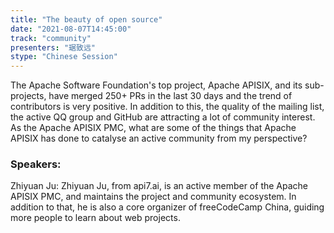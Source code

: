 ```yaml
---
title: "The beauty of open source"
date: "2021-08-07T14:45:00"
track: "community"
presenters: "琚致远"
stype: "Chinese Session"
---
```

The Apache Software Foundation's top project, Apache APISIX, and its sub-projects, have merged 250+ PRs in the last 30 days and the trend of contributors is very positive. In addition to this, the quality of the mailing list, the active QQ group and GitHub are attracting a lot of community interest. As the Apache APISIX PMC, what are some of the things that Apache APISIX has done to catalyse an active community from my perspective?
 ### Speakers:
 Zhiyuan Ju: Zhiyuan Ju, from api7.ai, is an active member of the Apache APISIX PMC, and maintains the project and community ecosystem. In addition to that, he is also a core organizer of freeCodeCamp China, guiding more people to learn about web projects.
